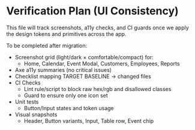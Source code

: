 # Verification Plan (UI Consistency)

This file will track screenshots, a11y checks, and CI guards once we apply the design tokens and primitives across the app.

To be completed after migration:
- Screenshot grid (light/dark × comfortable/compact) for:
  - Home, Calendar, Event Modal, Customers, Employees, Reports
- Axe a11y summaries (no critical issues)
- Checklist mapping TARGET BASELINE → changed files
- CI Checks
  - Lint rule/script to block raw hex/rgb and disallowed classes
  - Guard to ensure only one icon set
- Unit tests
  - Button/Input states and token usage
- Visual snapshots
  - Header, Button variants, Input, Table row, Event chip

